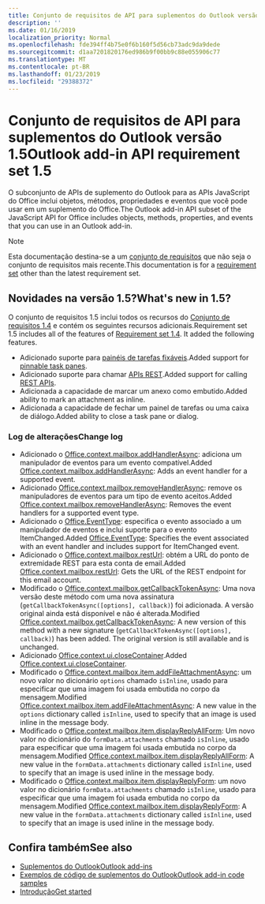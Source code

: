 ```yaml
---
title: Conjunto de requisitos de API para suplementos do Outlook versão 1.5
description: ''
ms.date: 01/16/2019
localization_priority: Normal
ms.openlocfilehash: fde394ff4b75e0f6b160f5d56cb73adc9da9dede
ms.sourcegitcommit: d1aa7201820176ed986b9f00bb9c88e055906c77
ms.translationtype: MT
ms.contentlocale: pt-BR
ms.lasthandoff: 01/23/2019
ms.locfileid: "29388372"
---
```

# <a name="outlook-add-in-api-requirement-set-15"></a><span data-ttu-id="1eddd-102">Conjunto de requisitos de API para suplementos do Outlook versão 1.5</span><span class="sxs-lookup"><span data-stu-id="1eddd-102">Outlook add-in API requirement set 1.5</span></span>

<span data-ttu-id="1eddd-103">O subconjunto de APIs de suplemento do Outlook para as APIs JavaScript do Office inclui objetos, métodos, propriedades e eventos que você pode usar em um suplemento do Office.</span><span class="sxs-lookup"><span data-stu-id="1eddd-103">The Outlook add-in API subset of the JavaScript API for Office includes objects, methods, properties, and events that you can use in an Outlook add-in.</span></span>

> [!NOTE]
> <span data-ttu-id="1eddd-104">Esta documentação destina-se a um [conjunto de requisitos](/office/dev/add-ins/reference/requirement-sets/outlook-api-requirement-sets) que não seja o conjunto de requisitos mais recente.</span><span class="sxs-lookup"><span data-stu-id="1eddd-104">This documentation is for a [requirement set](/office/dev/add-ins/reference/requirement-sets/outlook-api-requirement-sets) other than the latest requirement set.</span></span>

## <a name="whats-new-in-15"></a><span data-ttu-id="1eddd-105">Novidades na versão 1.5?</span><span class="sxs-lookup"><span data-stu-id="1eddd-105">What's new in 1.5?</span></span>

<span data-ttu-id="1eddd-p101">O conjunto de requisitos 1.5 inclui todos os recursos do [Conjunto de requisitos 1.4](../requirement-set-1.4/outlook-requirement-set-1.4.md) e contém os seguintes recursos adicionais.</span><span class="sxs-lookup"><span data-stu-id="1eddd-p101">Requirement set 1.5 includes all of the features of [Requirement set 1.4](../requirement-set-1.4/outlook-requirement-set-1.4.md). It added the following features.</span></span>

- <span data-ttu-id="1eddd-108">Adicionado suporte para [painéis de tarefas fixáveis](https://docs.microsoft.com/outlook/add-ins/pinnable-taskpane).</span><span class="sxs-lookup"><span data-stu-id="1eddd-108">Added support for [pinnable task panes](https://docs.microsoft.com/outlook/add-ins/pinnable-taskpane).</span></span>
- <span data-ttu-id="1eddd-109">Adicionado suporte para chamar [APIs REST](https://docs.microsoft.com/outlook/add-ins/use-rest-api).</span><span class="sxs-lookup"><span data-stu-id="1eddd-109">Added support for calling [REST APIs](https://docs.microsoft.com/outlook/add-ins/use-rest-api).</span></span>
- <span data-ttu-id="1eddd-110">Adicionada a capacidade de marcar um anexo como embutido.</span><span class="sxs-lookup"><span data-stu-id="1eddd-110">Added ability to mark an attachment as inline.</span></span>
- <span data-ttu-id="1eddd-111">Adicionada a capacidade de fechar um painel de tarefas ou uma caixa de diálogo.</span><span class="sxs-lookup"><span data-stu-id="1eddd-111">Added ability to close a task pane or dialog.</span></span>

### <a name="change-log"></a><span data-ttu-id="1eddd-112">Log de alterações</span><span class="sxs-lookup"><span data-stu-id="1eddd-112">Change log</span></span>

- <span data-ttu-id="1eddd-113">Adicionado o [Office.context.mailbox.addHandlerAsync](office.context.mailbox.md#addhandlerasynceventtype-handler-options-callback): adiciona um manipulador de eventos para um evento compatível.</span><span class="sxs-lookup"><span data-stu-id="1eddd-113">Added [Office.context.mailbox.addHandlerAsync](office.context.mailbox.md#addhandlerasynceventtype-handler-options-callback): Adds an event handler for a supported event.</span></span>
- <span data-ttu-id="1eddd-114">Adicionado [Office.context.mailbox.removeHandlerAsync](office.context.mailbox.md#removehandlerasynceventtype-options-callback): remove os manipuladores de eventos para um tipo de evento aceitos.</span><span class="sxs-lookup"><span data-stu-id="1eddd-114">Added [Office.context.mailbox.removeHandlerAsync](office.context.mailbox.md#removehandlerasynceventtype-options-callback): Removes the event handlers for a supported event type.</span></span>
- <span data-ttu-id="1eddd-115">Adicionado o [Office.EventType](office.md#eventtype-string): especifica o evento associado a um manipulador de eventos e inclui suporte para o evento ItemChanged.</span><span class="sxs-lookup"><span data-stu-id="1eddd-115">Added [Office.EventType](office.md#eventtype-string): Specifies the event associated with an event handler and includes support for ItemChanged event.</span></span>
- <span data-ttu-id="1eddd-116">Adicionado o [Office.context.mailbox.restUrl](office.context.mailbox.md#resturl-string): obtém a URL do ponto de extremidade REST para esta conta de email.</span><span class="sxs-lookup"><span data-stu-id="1eddd-116">Added [Office.context.mailbox.restUrl](office.context.mailbox.md#resturl-string): Gets the URL of the REST endpoint for this email account.</span></span>
- <span data-ttu-id="1eddd-p102">Modificado o [Office.context.mailbox.getCallbackTokenAsync](office.context.mailbox.md#getcallbacktokenasyncoptions-callback): Uma nova versão deste método com uma nova assinatura (`getCallbackTokenAsync([options], callback)`) foi adicionada. A versão original ainda está disponível e não é alterada.</span><span class="sxs-lookup"><span data-stu-id="1eddd-p102">Modified [Office.context.mailbox.getCallbackTokenAsync](office.context.mailbox.md#getcallbacktokenasyncoptions-callback): A new version of this method with a new signature (`getCallbackTokenAsync([options], callback)`) has been added. The original version is still available and is unchanged.</span></span>
- <span data-ttu-id="1eddd-119">Adicionado [Office.context.ui.closeContainer](/javascript/api/office/office.ui#closecontainer--).</span><span class="sxs-lookup"><span data-stu-id="1eddd-119">Added [Office.context.ui.closeContainer](/javascript/api/office/office.ui#closecontainer--).</span></span>
- <span data-ttu-id="1eddd-120">Modificado o [Office.context.mailbox.item.addFileAttachmentAsync](office.context.mailbox.item.md#addfileattachmentasyncuri-attachmentname-options-callback): um novo valor no dicionário `options` chamado `isInline`, usado para especificar que uma imagem foi usada embutida no corpo da mensagem.</span><span class="sxs-lookup"><span data-stu-id="1eddd-120">Modified [Office.context.mailbox.item.addFileAttachmentAsync](office.context.mailbox.item.md#addfileattachmentasyncuri-attachmentname-options-callback): A new value in the `options` dictionary called `isInline`, used to specify that an image is used inline in the message body.</span></span>
- <span data-ttu-id="1eddd-121">Modificado o [Office.context.mailbox.item.displayReplyAllForm](office.context.mailbox.item.md#displayreplyallformformdata): Um novo valor no dicionário do `formData.attachments` chamado `isInline`, usado para especificar que uma imagem foi usada embutida no corpo da mensagem.</span><span class="sxs-lookup"><span data-stu-id="1eddd-121">Modified [Office.context.mailbox.item.displayReplyAllForm](office.context.mailbox.item.md#displayreplyallformformdata): A new value in the `formData.attachments` dictionary called `isInline`, used to specify that an image is used inline in the message body.</span></span>
- <span data-ttu-id="1eddd-122">Modificado o [Office.context.mailbox.item.displayReplyForm](office.context.mailbox.item.md#displayreplyformformdata): um novo valor no dicionário `formData.attachments` chamado `isInline`, usado para especificar que uma imagem foi usada embutida no corpo da mensagem.</span><span class="sxs-lookup"><span data-stu-id="1eddd-122">Modified [Office.context.mailbox.item.displayReplyForm](office.context.mailbox.item.md#displayreplyformformdata): A new value in the `formData.attachments` dictionary called `isInline`, used to specify that an image is used inline in the message body.</span></span>

## <a name="see-also"></a><span data-ttu-id="1eddd-123">Confira também</span><span class="sxs-lookup"><span data-stu-id="1eddd-123">See also</span></span>

- [<span data-ttu-id="1eddd-124">Suplementos do Outlook</span><span class="sxs-lookup"><span data-stu-id="1eddd-124">Outlook add-ins</span></span>](https://docs.microsoft.com/outlook/add-ins/)
- [<span data-ttu-id="1eddd-125">Exemplos de código de suplementos do Outlook</span><span class="sxs-lookup"><span data-stu-id="1eddd-125">Outlook add-in code samples</span></span>](https://developer.microsoft.com/outlook/gallery/?filterBy=Outlook,Samples,Add-ins)
- [<span data-ttu-id="1eddd-126">Introdução</span><span class="sxs-lookup"><span data-stu-id="1eddd-126">Get started</span></span>](https://docs.microsoft.com/outlook/add-ins/quick-start)
